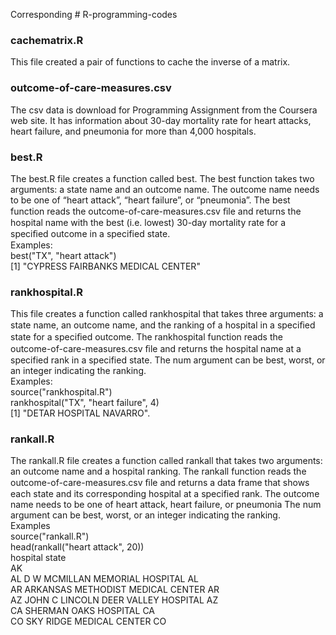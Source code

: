 Corresponding # R-programming-codes

### cachematrix.R <br /> 
This file created a pair of functions to cache the inverse of a matrix.<br /> 

### outcome-of-care-measures.csv <br /> 
The csv data is download for Programming Assignment from the Coursera web site.  It has information about 30-day mortality rate for heart attacks, heart failure, and pneumonia for more than 4,000 hospitals. <br /> 

### best.R <br /> 
The best.R file creates a function called best. The best function takes two arguments: a state name and an outcome name. The outcome name needs to be one of “heart attack”, “heart failure”, or “pneumonia”.
The best function reads the outcome-of-care-measures.csv ﬁle and returns the hospital name with the best (i.e. lowest) 30-day mortality rate for a speciﬁed outcome in a specified state.<br /> 
Examples:<br /> 
best("TX", "heart attack")<br /> 
[1] "CYPRESS FAIRBANKS MEDICAL CENTER"<br /> 

### rankhospital.R <br /> 
This file creates a function called rankhospital that takes three arguments: a state name, an outcome name, and the ranking of a hospital in a speciﬁed state for a speciﬁed outcome. 
The rankhospital function reads the outcome-of-care-measures.csv ﬁle and returns the hospital name at a specified rank in a specified state. 
The num argument can be best, worst, or an integer indicating the ranking. <br /> 
Examples:<br /> 
source("rankhospital.R")  <br /> 
rankhospital("TX", "heart failure", 4)<br /> 
[1] "DETAR HOSPITAL NAVARRO".<br /> 

### rankall.R <br /> 
The rankall.R file creates a function called rankall that takes two arguments: an outcome name and a hospital ranking.
The rankall function reads the outcome-of-care-measures.csv ﬁle and returns a data frame that shows each state and its corresponding hospital at a specified rank. The outcome name needs to be one of heart attack, heart failure, or pneumonia
The num argument can be best, worst, or an integer indicating the ranking. <br />
Examples<br /> 
source("rankall.R")<br /> 
head(rankall("heart attack", 20))<br /> 
                              hospital state<br /> 
AK                                <NA>  <NA><br /> 
AL      D W MCMILLAN MEMORIAL HOSPITAL    AL<br /> 
AR   ARKANSAS METHODIST MEDICAL CENTER    AR<br /> 
AZ JOHN C LINCOLN DEER VALLEY HOSPITAL    AZ<br /> 
CA               SHERMAN OAKS HOSPITAL    CA<br /> 
CO            SKY RIDGE MEDICAL CENTER    CO<br /> 
